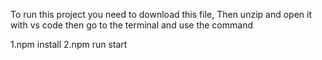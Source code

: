 
To run this project you need to download this file, Then unzip and open it with vs code then go to the terminal and use the command

1.npm install
2.npm run start
